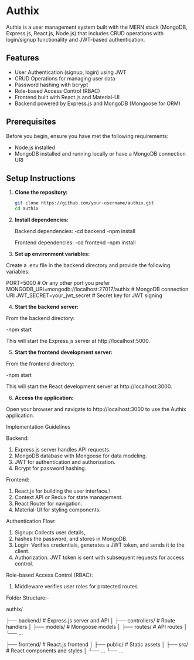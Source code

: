 # Authix

Authix is a user management system built with the MERN stack (MongoDB, Express.js, React.js, Node.js) that includes CRUD operations with login/signup functionality and JWT-based authentication.

## Features

- User Authentication (signup, login) using JWT
- CRUD Operations for managing user data
- Password hashing with bcrypt
- Role-based Access Control (RBAC)
- Frontend built with React.js and Material-UI
- Backend powered by Express.js and MongoDB (Mongoose for ORM)

## Prerequisites

Before you begin, ensure you have met the following requirements:
- Node.js installed
- MongoDB installed and running locally or have a MongoDB connection URI

## Setup Instructions

1. **Clone the repository:**

   ```bash
   git clone https://github.com/your-username/authix.git
   cd authix
2. **Install dependencies:**

    Backend dependencies:
   -cd backend
   -npm install
   
   Frontend dependencies:
   -cd frontend
   -npm install

3. **Set up environment variables:**

Create a .env file in the backend directory and provide the following variables:

PORT=5000  # Or any other port you prefer
MONGODB_URI=mongodb://localhost:27017/authix  # MongoDB connection URI
JWT_SECRET=your_jwt_secret  # Secret key for JWT signing

4. **Start the backend server:**

From the backend directory:

 -npm start
 
 This will start the Express.js server at http://localhost:5000.

 5. **Start the frontend development server:**

  From the frontend directory:

  -npm start

This will start the React development server at http://localhost:3000.

6. **Access the application:**

Open your browser and navigate to http://localhost:3000 to use the Authix application.

Implementation Guidelines

Backend: 
1. Express.js server handles API requests.
2. MongoDB database with Mongoose for data modeling.
3. JWT for authentication and authorization.
4. Bcrypt for password hashing.

   

Frontend:
1. React.js for building the user interface.\
2. Context API or Redux for state management.
3. React Router for navigation.
4. Material-UI for styling components.

Authentication Flow:

1. Signup: Collects user details,
2. hashes the password, and stores in MongoDB.
3. Login: Verifies credentials, generates a JWT token, and sends it to the client.
4. Authorization: JWT token is sent with subsequent requests for access control.

Role-based Access Control (RBAC):

1. Middleware verifies user roles for protected routes.

Folder Structure:-

authix/

├── backend/          # Express.js server and API
│   ├── controllers/  # Route handlers
│   ├── models/       # Mongoose models
│   ├── routes/       # API routes
│   └── ...



├── frontend/         # React.js frontend
│   ├── public/       # Static assets
│   ├── src/          # React components and styles
│   └── ...
└── ...



